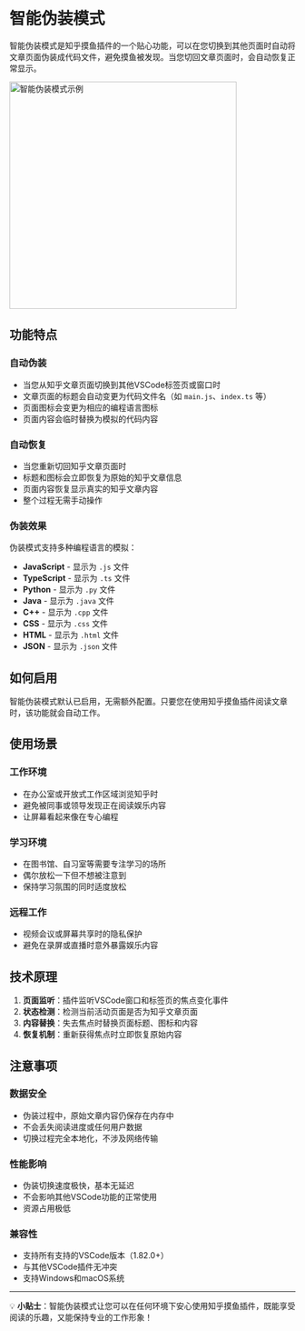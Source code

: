 # 智能伪装模式

智能伪装模式是知乎摸鱼插件的一个贴心功能，可以在您切换到其他页面时自动将文章页面伪装成代码文件，避免摸鱼被发现。当您切回文章页面时，会自动恢复正常显示。

<img src="https://img2024.cnblogs.com/blog/3085939/202507/3085939-20250711153038514-925146507.png" alt="智能伪装模式示例" width="400">

## 功能特点

### 自动伪装
- 当您从知乎文章页面切换到其他VSCode标签页或窗口时
- 文章页面的标题会自动变更为代码文件名（如 `main.js`、`index.ts` 等）
- 页面图标会变更为相应的编程语言图标
- 页面内容会临时替换为模拟的代码内容

### 自动恢复
- 当您重新切回知乎文章页面时
- 标题和图标会立即恢复为原始的知乎文章信息
- 页面内容恢复显示真实的知乎文章内容
- 整个过程无需手动操作

### 伪装效果
伪装模式支持多种编程语言的模拟：
- **JavaScript** - 显示为 `.js` 文件
- **TypeScript** - 显示为 `.ts` 文件  
- **Python** - 显示为 `.py` 文件
- **Java** - 显示为 `.java` 文件
- **C++** - 显示为 `.cpp` 文件
- **CSS** - 显示为 `.css` 文件
- **HTML** - 显示为 `.html` 文件
- **JSON** - 显示为 `.json` 文件

## 如何启用

智能伪装模式默认已启用，无需额外配置。只要您在使用知乎摸鱼插件阅读文章时，该功能就会自动工作。

## 使用场景

### 工作环境
- 在办公室或开放式工作区域浏览知乎时
- 避免被同事或领导发现正在阅读娱乐内容
- 让屏幕看起来像在专心编程

### 学习环境
- 在图书馆、自习室等需要专注学习的场所
- 偶尔放松一下但不想被注意到
- 保持学习氛围的同时适度放松

### 远程工作
- 视频会议或屏幕共享时的隐私保护
- 避免在录屏或直播时意外暴露娱乐内容

## 技术原理

1. **页面监听**：插件监听VSCode窗口和标签页的焦点变化事件
2. **状态检测**：检测当前活动页面是否为知乎文章页面
3. **内容替换**：失去焦点时替换页面标题、图标和内容
4. **恢复机制**：重新获得焦点时立即恢复原始内容

## 注意事项

### 数据安全
- 伪装过程中，原始文章内容仍保存在内存中
- 不会丢失阅读进度或任何用户数据
- 切换过程完全本地化，不涉及网络传输

### 性能影响
- 伪装切换速度极快，基本无延迟
- 不会影响其他VSCode功能的正常使用
- 资源占用极低

### 兼容性
- 支持所有支持的VSCode版本（1.82.0+）
- 与其他VSCode插件无冲突
- 支持Windows和macOS系统

---

💡 **小贴士**：智能伪装模式让您可以在任何环境下安心使用知乎摸鱼插件，既能享受阅读的乐趣，又能保持专业的工作形象！
